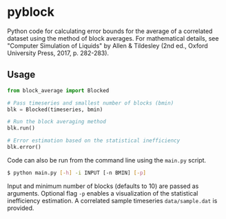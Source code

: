 # pyblock

Python code for calculating error bounds for the average of a correlated dataset using the method of block averages. For mathematical details, see "Computer Simulation of Liquids" by Allen & Tildesley (2nd ed., Oxford University Press, 2017, p. 282-283).

## Usage

```python
from block_average import Blocked

# Pass timeseries and smallest number of blocks (bmin)
blk = Blocked(timeseries, bmin)

# Run the block averaging method
blk.run()

# Error estimation based on the statistical inefficiency
blk.error()
```

Code can also be run from the command line using the ```main.py``` script.

```bash
$ python main.py [-h] -i INPUT [-n BMIN] [-p]
```

Input and minimum number of blocks (defaults to 10) are passed as arguments. Optional flag ```-p``` enables a visualization of the statistical inefficiency estimation. A correlated sample timeseries ```data/sample.dat``` is provided.